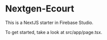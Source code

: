 # Nextgen-Ecourt

This is a NextJS starter in Firebase Studio.

To get started, take a look at src/app/page.tsx.
